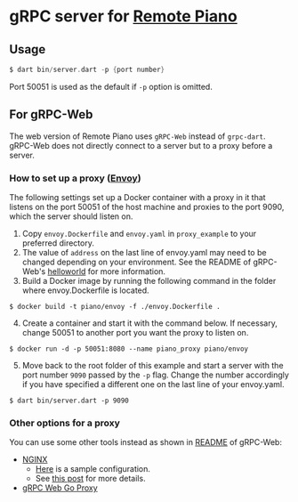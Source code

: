 # gRPC server for [Remote Piano](https://github.com/kaboc/flutter_remote_piano)

## Usage

```dart
$ dart bin/server.dart -p {port number}
```

Port 50051 is used as the default if `-p` option is omitted.

## For gRPC-Web

The web version of Remote Piano uses `gRPC-Web` instead of `grpc-dart`.
gRPC-Web does not directly connect to a server but to a proxy before a server.

### How to set up a proxy ([Envoy](https://www.envoyproxy.io/))

The following settings set up a Docker container with a proxy in it that listens on the port 50051 of the host machine and proxies to the port 9090, which the server should listen on.

1. Copy `envoy.Dockerfile` and `envoy.yaml` in `proxy_example` to your preferred directory.
2. The value of `address` on the last line of envoy.yaml may need to be changed depending on your environment.
See the README of gRPC-Web's [helloworld](https://github.com/grpc/grpc-web/tree/master/net/grpc/gateway/examples/helloworld) for more information.
3. Build a Docker image by running the following command in the folder where envoy.Dockerfile is located.  
```
$ docker build -t piano/envoy -f ./envoy.Dockerfile .
```
4. Create a container and start it with the command below.
If necessary, change 50051 to another port you want the proxy to listen on.  
```
$ docker run -d -p 50051:8080 --name piano_proxy piano/envoy
```
5. Move back to the root folder of this example and start a server with the port number `9090` passed by the `-p` flag.
Change the number accordingly if you have specified a different one on the last line of your envoy.yaml.  
```
$ dart bin/server.dart -p 9090
```

### Other options for a proxy

You can use some other tools instead as shown in [README](https://www.envoyproxy.io/) of gRPC-Web:

* [NGINX](https://www.nginx.com/)
    * [Here](https://github.com/grpc/grpc-web/blob/master/net/grpc/gateway/examples/echo/nginx.conf) is a sample configuration.
    * See [this post](https://www.nginx.com/blog/nginx-1-13-10-grpc/) for more details.
* [gRPC Web Go Proxy](https://github.com/improbable-eng/grpc-web/tree/master/go/grpcwebproxy)
